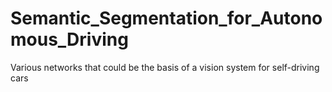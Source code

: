 # Semantic_Segmentation_for_Autonomous_Driving
Various networks that could be the basis of a vision system for self-driving cars

